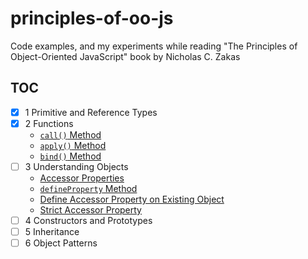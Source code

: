 # principles-of-oo-js

Code examples, and my experiments while reading
"The Principles of Object-Oriented JavaScript" book by Nicholas C. Zakas

## TOC

- [x] 1 Primitive and Reference Types
- [x] 2 Functions
  - [`call()` Method](src/functions/call_method.js)
  - [`apply()` Method](src/functions/apply_method.js)
  - [`bind()` Method](src/functions/bind_method.js)
- [ ] 3 Understanding Objects
  - [Accessor Properties](src/objects/accessor_property.js)
  - [`defineProperty` Method](src/objects/define_property.js)
  - [Define Accessor Property on Existing Object](src/objects/define_accessor.js)
  - [Strict Accessor Property](src/objects/strict_accessor.js)
- [ ] 4 Constructors and Prototypes
- [ ] 5 Inheritance
- [ ] 6 Object Patterns
